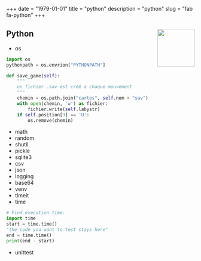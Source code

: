+++ 
date = "1979-01-01"
title = "python"
description = "python"
slug = "fab fa-python"
+++

<h2 id=Python>Python
<img src="https://www.python.org/static/opengraph-icon-200x200.png" height="100" width="100" align="right">

</h2>

* os

```py
import os
pythonpath = os.envrion["PYTHONPATH"]
```

```py
def save_game(self):
    """
    un fichier .sav est créé a chaque mouvement
    """
    chemin = os.path.join("cartes", self.nom + "sav")
    with open(chemin, 'w') as fichier:
        fichier.write(self.labystr)
    if self.position[3] == 'U':
        os.remove(chemin)
```


* math
* random
* shutil
* pickle
* sqlite3
* csv
* json
* logging
* base64
* venv
* timeit
* time

```py
# Find execution time:
import time
start = time.time()
"the code you want to test stays here"
end = time.time()
print(end - start)
```

* unittest

